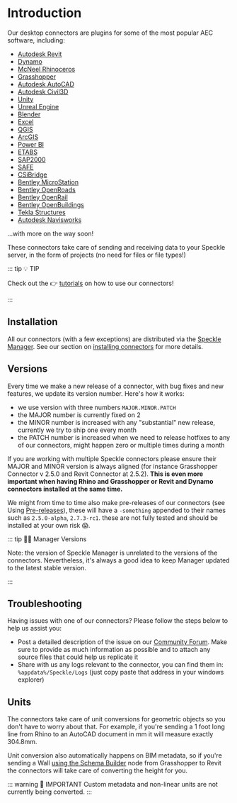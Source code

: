 # Introduction

Our desktop connectors are plugins for some of the most popular AEC software, including:

- [Autodesk Revit](/user/revit)
- [Dynamo](/user/dynamo)
- [McNeel Rhinoceros](/user/rhino)
- [Grasshopper](/user/grasshopper)
- [Autodesk AutoCAD](/user/autocadcivil)
- [Autodesk Civil3D](/user/autocadcivil)
- [Unity](/user/unity)
- [Unreal Engine](/user/unreal)
- [Blender](/user/blender)
- [Excel](/user/excel)
- [QGIS](/user/qgis)
- [ArcGIS](/user/arcgis)
- [Power BI](/user/powerbi)
- [ETABS](/user/csi)
- [SAP2000](/user/csi)
- [SAFE](/user/csi)
- [CSiBridge](/user/csi)
- [Bentley MicroStation](/user/bentley)
- [Bentley OpenRoads](/user/bentley)
- [Bentley OpenRail](/user/bentley)
- [Bentley OpenBuildings](/user/bentley)
- [Tekla Structures](/user/teklastructures)
- [Autodesk Navisworks](/user/navisworks)

...with more on the way soon!

These connectors take care of sending and receiving data to your Speckle server, in the form of projects (no need for files or file types!)

::: tip 💡 TIP

Check out the 👉 [tutorials](https://speckle.systems/tutorials/) on how to use our connectors!

:::

## Installation

All our connectors (with a few exceptions) are distributed via the [Speckle Manager](/user/manager.html). See our section on [installing connectors](/user/manager.html#installing-connectors) for more details.

## Versions

Every time we make a new release of a connector, with bug fixes and new features, we update its version number. Here's how it works:

- we use version with three numbers `MAJOR.MINOR.PATCH`
- the MAJOR number is currently fixed on 2
- the MINOR number is increased with any "substantial" new release, currently we try to ship one every month
- the PATCH number is increased when we need to release hotfixes to any of our connectors, might happen zero or multiple times during a month

If you are working with multiple Speckle connectors please ensure their MAJOR and MINOR version is always aligned (for instance Grasshopper Connector v 2.5.0 and Revit Connector at 2.5.2). **This is even more important when having Rhino and Grasshopper or Revit and Dynamo connectors installed at the same time.**

We might from time to time also make pre-releases of our connectors (see Using [Pre-releases](/user/manager.html#using-beta-versions-of-our-connectors)), these will have a `-something` appended to their names such as `2.5.0-alpha`, `2.7.3-rc1`. these are not fully tested and should be installed at your own risk 😱.

::: tip 👮‍♂️ Manager Versions

Note: the version of Speckle Manager is unrelated to the versions of the connectors. Nevertheless, it's always a good idea to keep Manager updated to the latest stable version.

:::

## Troubleshooting

Having issues with one of our connectors? Please follow the steps below to help us assist you:
- Post a detailed description of the issue on our [Community Forum](https://speckle.community/c/help/8). Make sure to provide as much information as possible and to attach any source files that could help us replicate it 
- Share with us any logs relevant to the connector, you can find them in: `%appdata%/Speckle/Logs` (just copy paste that address in your windows explorer)

## Units

The connectors take care of unit conversions for geometric objects so you don't have to worry about that. For example, if you're sending a 1 foot long line from Rhino to an AutoCAD document in mm it will measure exactly 304.8mm.

Unit conversion also automatically happens on BIM metadata, so if you're sending a Wall [using the Schema Builder](/user/grasshopper.html#schema-builder) node from Grasshopper to Revit the connectors will take care of converting the height for you.

::: warning 🙌 IMPORTANT
Custom metadata and non-linear units are not currently being converted.
:::
